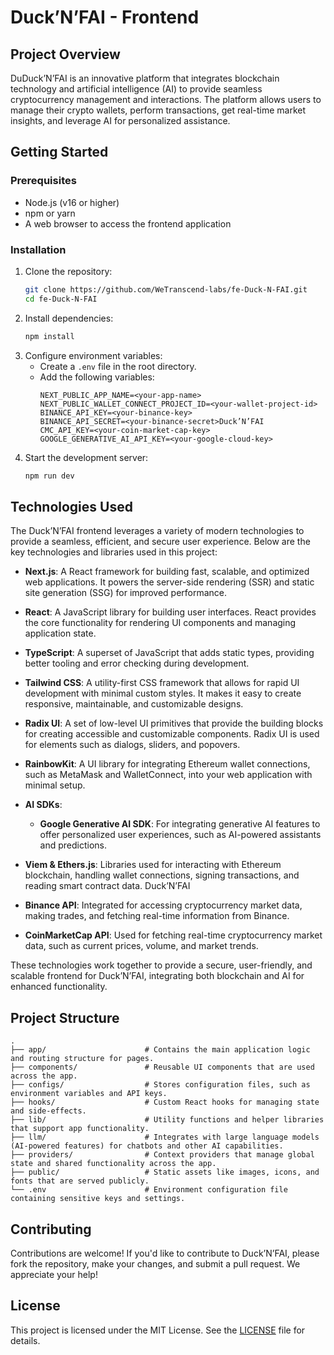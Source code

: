 # Duck’N’FAI - Frontend


## Project Overview

DuDuck’N’FAI is an innovative platform that integrates blockchain technology and artificial intelligence (AI) to provide seamless cryptocurrency management and interactions. The platform allows users to manage their crypto wallets, perform transactions, get real-time market insights, and leverage AI for personalized assistance.

## Getting Started

### Prerequisites

- Node.js (v16 or higher)
- npm or yarn
- A web browser to access the frontend application

### Installation

1. Clone the repository:
   ```bash
   git clone https://github.com/WeTranscend-labs/fe-Duck-N-FAI.git
   cd fe-Duck-N-FAI
   ```
2. Install dependencies:
   ```bash
   npm install
   ```
3. Configure environment variables:
   - Create a `.env` file in the root directory.
   - Add the following variables:
     ```env
     NEXT_PUBLIC_APP_NAME=<your-app-name>
     NEXT_PUBLIC_WALLET_CONNECT_PROJECT_ID=<your-wallet-project-id>
     BINANCE_API_KEY=<your-binance-key>
     BINANCE_API_SECRET=<your-binance-secret>Duck’N’FAI
     CMC_API_KEY=<your-coin-market-cap-key>
     GOOGLE_GENERATIVE_AI_API_KEY=<your-google-cloud-key>
     ```
4. Start the development server:
   ```bash
   npm run dev
   ```

## Technologies Used

The Duck’N’FAI frontend leverages a variety of modern technologies to provide a seamless, efficient, and secure user experience. Below are the key technologies and libraries used in this project:

- **Next.js**: A React framework for building fast, scalable, and optimized web applications. It powers the server-side rendering (SSR) and static site generation (SSG) for improved performance.
- **React**: A JavaScript library for building user interfaces. React provides the core functionality for rendering UI components and managing application state.
- **TypeScript**: A superset of JavaScript that adds static types, providing better tooling and error checking during development.
- **Tailwind CSS**: A utility-first CSS framework that allows for rapid UI development with minimal custom styles. It makes it easy to create responsive, maintainable, and customizable designs.

- **Radix UI**: A set of low-level UI primitives that provide the building blocks for creating accessible and customizable components. Radix UI is used for elements such as dialogs, sliders, and popovers.
- **RainbowKit**: A UI library for integrating Ethereum wallet connections, such as MetaMask and WalletConnect, into your web application with minimal setup.
- **AI SDKs**:

  - **Google Generative AI SDK**: For integrating generative AI features to offer personalized user experiences, such as AI-powered assistants and predictions.

- **Viem & Ethers.js**: Libraries used for interacting with Ethereum blockchain, handling wallet connections, signing transactions, and reading smart contract data.
  Duck’N’FAI
- **Binance API**: Integrated for accessing cryptocurrency market data, making trades, and fetching real-time information from Binance.

- **CoinMarketCap API**: Used for fetching real-time cryptocurrency market data, such as current prices, volume, and market trends.

These technologies work together to provide a secure, user-friendly, and scalable frontend for Duck’N’FAI, integrating both blockchain and AI for enhanced functionality.

## Project Structure

```
.
├── app/                      # Contains the main application logic and routing structure for pages.
├── components/               # Reusable UI components that are used across the app.
├── configs/                  # Stores configuration files, such as environment variables and API keys.
├── hooks/                    # Custom React hooks for managing state and side-effects.
├── lib/                      # Utility functions and helper libraries that support app functionality.
├── llm/                      # Integrates with large language models (AI-powered features) for chatbots and other AI capabilities.
├── providers/                # Context providers that manage global state and shared functionality across the app.
├── public/                   # Static assets like images, icons, and fonts that are served publicly.
└── .env                      # Environment configuration file containing sensitive keys and settings.
```

## Contributing

Contributions are welcome! If you'd like to contribute to Duck’N’FAI, please fork the repository, make your changes, and submit a pull request. We appreciate your help!

## License

This project is licensed under the MIT License. See the [LICENSE](./LICENSE) file for details.
